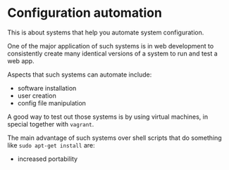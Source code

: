# Configuration automation

This is about systems that help you automate system configuration.

One of the major application of such systems is in web development to consistently
create many identical versions of a system to run and test a web app.

Aspects that such systems can automate include:

- software installation
- user creation
- config file manipulation

A good way to test out those systems is by using virtual machines,
in special together with `vagrant`.

The main advantage of such systems over shell scripts that do something like `sudo apt-get install` are:

- increased portability
